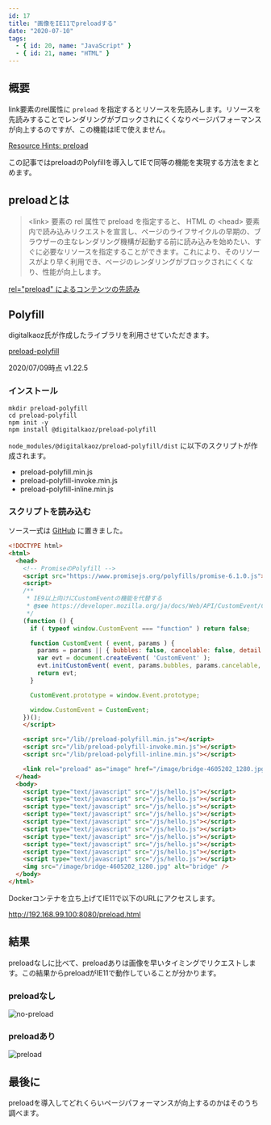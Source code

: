 ```yaml
---
id: 17
title: "画像をIE11でpreloadする"
date: "2020-07-10"
tags:
  - { id: 20, name: "JavaScript" }
  - { id: 21, name: "HTML" }
---
```


## 概要

link要素のrel属性に `preload` を指定するとリソースを先読みします。リソースを先読みすることでレンダリングがブロックされにくくなりページパフォーマンスが向上するのですが、この機能はIEで使えません。

[Resource Hints: preload](https://caniuse.com/#search=preload)

この記事ではpreloadのPolyfillを導入してIEで同等の機能を実現する方法をまとめます。

## preloadとは

> \<link> 要素の rel 属性で preload を指定すると、 HTML の \<head> 要素内で読み込みリクエストを宣言し、ページのライフサイクルの早期の、ブラウザーの主なレンダリング機構が起動する前に読み込みを始めたい、すぐに必要なリソースを指定することができます。これにより、そのリソースがより早く利用でき、ページのレンダリングがブロックされにくくなり、性能が向上します。

[rel="preload" によるコンテンツの先読み](https://developer.mozilla.org/ja/docs/Web/HTML/Preloading_content)

## Polyfill

digitalkaoz氏が作成したライブラリを利用させていただきます。

[preload-polyfill](https://github.com/digitalkaoz/preload-polyfill)

2020/07/09時点 v1.22.5

### インストール

```shell
mkdir preload-polyfill
cd preload-polyfill
npm init -y
npm install @digitalkaoz/preload-polyfill
```

`node_modules/@digitalkaoz/preload-polyfill/dist` に以下のスクリプトが作成されます。

- preload-polyfill.min.js
- preload-polyfill-invoke.min.js
- preload-polyfill-inline.min.js

### スクリプトを読み込む

ソース一式は [GitHub](https://github.com/krabben16/test-preload-polyfill) に置きました。

```html
<!DOCTYPE html>
<html>
  <head>
    <!-- PromiseのPolyfill -->
    <script src="https://www.promisejs.org/polyfills/promise-6.1.0.js"></script>
    <script>
    /**
     * IE9以上向けにCustomEventの機能を代替する
     * @see https://developer.mozilla.org/ja/docs/Web/API/CustomEvent/CustomEvent#Polyfill
     */
    (function () {
      if ( typeof window.CustomEvent === "function" ) return false;

      function CustomEvent ( event, params ) {
        params = params || { bubbles: false, cancelable: false, detail: undefined };
        var evt = document.createEvent( 'CustomEvent' );
        evt.initCustomEvent( event, params.bubbles, params.cancelable, params.detail );
        return evt;
      }

      CustomEvent.prototype = window.Event.prototype;

      window.CustomEvent = CustomEvent;
    })();
    </script>

    <script src="/lib//preload-polyfill.min.js"></script>
    <script src="/lib/preload-polyfill-invoke.min.js"></script>
    <script src="/lib/preload-polyfill-inline.min.js"></script>

    <link rel="preload" as="image" href="/image/bridge-4605202_1280.jpg" />
  </head>
  <body>
    <script type="text/javascript" src="/js/hello.js"></script>
    <script type="text/javascript" src="/js/hello.js"></script>
    <script type="text/javascript" src="/js/hello.js"></script>
    <script type="text/javascript" src="/js/hello.js"></script>
    <script type="text/javascript" src="/js/hello.js"></script>
    <script type="text/javascript" src="/js/hello.js"></script>
    <script type="text/javascript" src="/js/hello.js"></script>
    <script type="text/javascript" src="/js/hello.js"></script>
    <script type="text/javascript" src="/js/hello.js"></script>
    <script type="text/javascript" src="/js/hello.js"></script>
    <img src="/image/bridge-4605202_1280.jpg" alt="bridge" />
  </body>
</html>
```


Dockerコンテナを立ち上げてIE11で以下のURLにアクセスします。

http://192.168.99.100:8080/preload.html

## 結果

preloadなしに比べて、preloadありは画像を早いタイミングでリクエストします。この結果からpreloadがIE11で動作していることが分かります。

### preloadなし

![no-preload](/images/articles/17/no-preload_tiny.png)

### preloadあり

![preload](/images/articles/17/preload_tiny.png)

## 最後に

preloadを導入してどれくらいページパフォーマンスが向上するのかはそのうち調べます。

